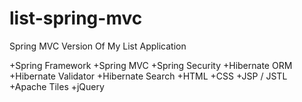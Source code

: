 list-spring-mvc
===============

Spring MVC Version Of My List Application

+Spring Framework
+Spring MVC
+Spring Security
+Hibernate ORM
+Hibernate Validator
+Hibernate Search
+HTML
+CSS
+JSP / JSTL
+Apache Tiles
+jQuery
